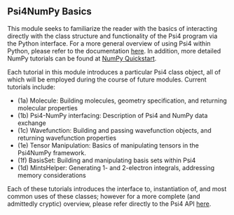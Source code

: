 ## Psi4NumPy Basics

This module seeks to familiarize the reader with the basics of interacting
directly with the class structure and functionality of the Psi4 program via the
Python interface.  For a more general overview of using Psi4 within Python,
please refer to the documentation
[here](https://github.com/dsirianni/psi4_api-docs).  In addition, more detailed
NumPy tutorials can be found at [NumPy
Quickstart](https://docs.scipy.org/doc/numpy-dev/user/quickstart.html).

Each tutorial in this module introduces a particular Psi4 class object, all of
which will be employed during the course of future modules.  Current tutorials
include:

* (1a) Molecule: Building molecules, geometry specification, and returning molecular properties 
* (1b) Psi4-NumPy interfacing: Description of Psi4 and NumPy data exchange
* (1c) Wavefunction: Building and passing wavefunction objects, and returning wavefunction properties
* (1e) Tensor Manipulation: Basics of manipulating tensors in the Psi4NumPy framework.
* (1f) BasisSet: Building and manipulating basis sets within Psi4
* (1d) MintsHelper: Generating 1- and 2-electron integrals, addressing memory considerations

Each of these tutorials introduces the interface to, instantiation of, and most common uses of these classes; however for a more complete (and admittedly cryptic) overview, please refer directly to the Psi4 API [here](http://psicode.org/psi4manual/master/psi4api.html#). 
